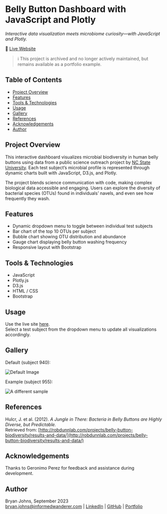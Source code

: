 # Belly Button Dashboard with JavaScript and Plotly

*Interactive data visualization meets microbiome curiosity—with JavaScript and Plotly.*

🔗 [Live Website](https://johbry17.github.io/Belly-Button-Dashboard/)

> ℹ️ This project is archived and no longer actively maintained, but remains available as a portfolio example.

## Table of Contents

- [Project Overview](#project-overview)
- [Features](#features)
- [Tools & Technologies](#tools--technologies)
- [Usage](#usage)
- [Gallery](#gallery)
- [References](#references)
- [Acknowledgements](#acknowledgements)
- [Author](#author)

## Project Overview

This interactive dashboard visualizes microbial biodiversity in human belly buttons using data from a public science outreach project by [NC State University](http://robdunnlab.com/projects/belly-button-biodiversity/). Each test subject’s microbial profile is represented through dynamic charts built with JavaScript, D3.js, and Plotly.

The project blends science communication with code, making complex biological data accessible and engaging. Users can explore the diversity of bacterial species (OTUs) found in individuals’ navels, and even see how frequently they wash.

## Features

- Dynamic dropdown menu to toggle between individual test subjects  
- Bar chart of the top 10 OTUs per subject  
- Bubble chart showing OTU distribution and abundance  
- Gauge chart displaying belly button washing frequency  
- Responsive layout with Bootstrap  

## Tools & Technologies

- JavaScript  
- Plotly.js  
- D3.js  
- HTML / CSS  
- Bootstrap  

## Usage

Use the live site [here](https://johbry17.github.io/Belly-Button-Dashboard/).  
Select a test subject from the dropdown menu to update all visualizations accordingly.

## Gallery

Default (subject 940):

![Default Image](static/Images/bellyButtonDefault.png)

Example (subject 955):

![A different sample](static/Images/bellyButton2.png)

## References

Hulcr, J. et al. (2012). *A Jungle in There: Bacteria in Belly Buttons are Highly Diverse, but Predictable.*  
Retrieved from: [http://robdunnlab.com/projects/belly-button-biodiversity/results-and-data/](http://robdunnlab.com/projects/belly-button-biodiversity/results-and-data/)


## Acknowledgements

Thanks to Geronimo Perez for feedback and assistance during development.

## Author


Bryan Johns, September 2023  
[bryan.johns@informedwanderer.com](mailto:bryan.johns@informedwanderer.com) | [LinkedIn](https://www.linkedin.com/in/b-johns/) | [GitHub](https://github.com/johbry17) | [Portfolio](https://informedwanderer.com)
